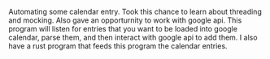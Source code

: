 Automating some calendar entry. Took this chance to learn about threading and mocking. Also gave an opporturnity to work with google api.
This program will listen for entries that you want to be loaded into google calendar, parse them, and then interact with google api to add them.
I also have a rust program that feeds this program the calendar entries.
